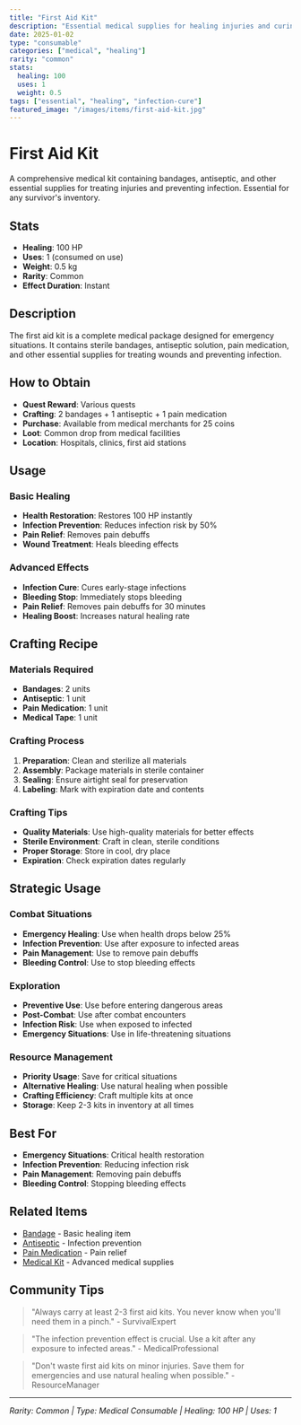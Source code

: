 ```yaml
---
title: "First Aid Kit"
description: "Essential medical supplies for healing injuries and curing infections"
date: 2025-01-02
type: "consumable"
categories: ["medical", "healing"]
rarity: "common"
stats:
  healing: 100
  uses: 1
  weight: 0.5
tags: ["essential", "healing", "infection-cure"]
featured_image: "/images/items/first-aid-kit.jpg"
---
```


# First Aid Kit

A comprehensive medical kit containing bandages, antiseptic, and other essential supplies for treating injuries and preventing infection. Essential for any survivor's inventory.

## Stats

- **Healing**: 100 HP
- **Uses**: 1 (consumed on use)
- **Weight**: 0.5 kg
- **Rarity**: Common
- **Effect Duration**: Instant

## Description

The first aid kit is a complete medical package designed for emergency situations. It contains sterile bandages, antiseptic solution, pain medication, and other essential supplies for treating wounds and preventing infection.

## How to Obtain

- **Quest Reward**: Various quests
- **Crafting**: 2 bandages + 1 antiseptic + 1 pain medication
- **Purchase**: Available from medical merchants for 25 coins
- **Loot**: Common drop from medical facilities
- **Location**: Hospitals, clinics, first aid stations

## Usage

### Basic Healing
- **Health Restoration**: Restores 100 HP instantly
- **Infection Prevention**: Reduces infection risk by 50%
- **Pain Relief**: Removes pain debuffs
- **Wound Treatment**: Heals bleeding effects

### Advanced Effects
- **Infection Cure**: Cures early-stage infections
- **Bleeding Stop**: Immediately stops bleeding
- **Pain Relief**: Removes pain debuffs for 30 minutes
- **Healing Boost**: Increases natural healing rate

## Crafting Recipe

### Materials Required
- **Bandages**: 2 units
- **Antiseptic**: 1 unit
- **Pain Medication**: 1 unit
- **Medical Tape**: 1 unit

### Crafting Process
1. **Preparation**: Clean and sterilize all materials
2. **Assembly**: Package materials in sterile container
3. **Sealing**: Ensure airtight seal for preservation
4. **Labeling**: Mark with expiration date and contents

### Crafting Tips
- **Quality Materials**: Use high-quality materials for better effects
- **Sterile Environment**: Craft in clean, sterile conditions
- **Proper Storage**: Store in cool, dry place
- **Expiration**: Check expiration dates regularly

## Strategic Usage

### Combat Situations
- **Emergency Healing**: Use when health drops below 25%
- **Infection Prevention**: Use after exposure to infected areas
- **Pain Management**: Use to remove pain debuffs
- **Bleeding Control**: Use to stop bleeding effects

### Exploration
- **Preventive Use**: Use before entering dangerous areas
- **Post-Combat**: Use after combat encounters
- **Infection Risk**: Use when exposed to infected
- **Emergency Situations**: Use in life-threatening situations

### Resource Management
- **Priority Usage**: Save for critical situations
- **Alternative Healing**: Use natural healing when possible
- **Crafting Efficiency**: Craft multiple kits at once
- **Storage**: Keep 2-3 kits in inventory at all times

## Best For

- **Emergency Situations**: Critical health restoration
- **Infection Prevention**: Reducing infection risk
- **Pain Management**: Removing pain debuffs
- **Bleeding Control**: Stopping bleeding effects

## Related Items

- [Bandage](/items/bandage/) - Basic healing item
- [Antiseptic](/items/antiseptic/) - Infection prevention
- [Pain Medication](/items/pain-medication/) - Pain relief
- [Medical Kit](/items/medical-kit/) - Advanced medical supplies

## Community Tips

> "Always carry at least 2-3 first aid kits. You never know when you'll need them in a pinch." - SurvivalExpert

> "The infection prevention effect is crucial. Use a kit after any exposure to infected areas." - MedicalProfessional

> "Don't waste first aid kits on minor injuries. Save them for emergencies and use natural healing when possible." - ResourceManager

---

*Rarity: Common | Type: Medical Consumable | Healing: 100 HP | Uses: 1*
